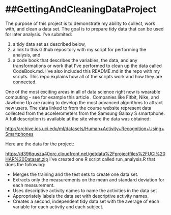 ##GettingAndCleaningDataProject
===============================

The purpose of this project is to demonstrate my ability to collect, work with, and clean a data set. The goal is to prepare tidy data that can be used for later analysis. I've submited:
 1) a tidy data set as described below,
 2) a link to this Github repository with my script for performing the analysis, and
 3) a code book that describes the variables, the data, and any transformations or work that I've performed to clean up the data called CodeBook.md.
I've also included this README.md in the repo with my scripts. This repo explains how all of the scripts work and how they are connected.  

One of the most exciting areas in all of data science right now is wearable computing - see for example this article . Companies like Fitbit, Nike, and Jawbone Up are racing to develop the most advanced algorithms to attract new users. The data linked to from the course website represent data collected from the accelerometers from the Samsung Galaxy S smartphone. A full description is available at the site where the data was obtained: 

http://archive.ics.uci.edu/ml/datasets/Human+Activity+Recognition+Using+Smartphones 

Here are the data for the project: 

https://d396qusza40orc.cloudfront.net/getdata%2Fprojectfiles%2FUCI%20HAR%20Dataset.zip 
I've created one R script called run_analysis.R that does the following: 
* Merges the training and the test sets to create one data set.
* Extracts only the measurements on the mean and standard deviation for each measurement. 
* Uses descriptive activity names to name the activities in the data set
* Appropriately labels the data set with descriptive activity names. 
* Creates a second, independent tidy data set with the average of each variable for each activity and each subject. 
